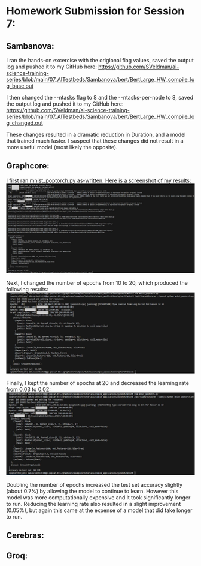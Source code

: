 # Homework Submission for Session 7:

## Sambanova:
I ran the hands-on excercise with the origional flag values, saved the output log and pushed it to my GitHub here:
https://github.com/SVeldman/ai-science-training-series/blob/main/07_AITestbeds/Sambanova/bert/BertLarge_HW_compile_log_base.out

I then changed the --ntasks flag to 8 and the --ntasks-per-node to 8, saved the output log and pushed it to my GitHub here:
https://github.com/SVeldman/ai-science-training-series/blob/main/07_AITestbeds/Sambanova/bert/BertLarge_HW_compile_log_changed.out

These changes resulted in a dramatic reduction in Duration, and a model that trained much faster. I suspect that these changes did not result in a more useful model (most likely the opposite).


## Graphcore:
I first ran mnist_poptorch.py as-written. Here is a screenshot of my results:
![(Screenshot%202024-04-05%20004356%20-%20Original%20Run.jpg)](https://github.com/SVeldman/ai-science-training-series/blob/main/07_AITestbeds/Graphcore/Screenshot%202024-04-05%20004356%20-%20Original%20Run.jpg)

Next, I changed the number of epochs from 10 to 20, which produced the following results:
![(Screenshot%202024-04-05%20010744%20-%20Increased%20Epochs%20to%2020.jpg)](https://github.com/SVeldman/ai-science-training-series/blob/main/07_AITestbeds/Graphcore/Screenshot%202024-04-05%20010744%20-%20Increased%20Epochs%20to%2020.jpg)

Finally, I kept the number of epochs at 20 and decreased the learning rate from 0.03 to 0.02:
![(Screenshot%202024-04-05%20011206%20-%20Decreased%20Learning%20Rate.jpg)](https://github.com/SVeldman/ai-science-training-series/blob/main/07_AITestbeds/Graphcore/Screenshot%202024-04-05%20011206%20-%20Decreased%20Learning%20Rate.jpg)

Doubling the number of epochs increased the test set accuracy slightly (about 0.7%) by allowing the model to continue to learn. However this model was more computationally expensive and it took significantly longer to run. Reducing the learning rate also resulted in a slight improvement (0.05%), but again this came at the expense of a model that did take longer to run.


## Cerebras:


## Groq:

